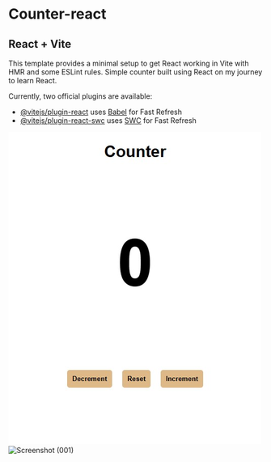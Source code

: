 # Counter-react

## React + Vite

This template provides a minimal setup to get React working in Vite with HMR and some ESLint rules. Simple counter built using React on my journey to learn React.

Currently, two official plugins are available:

- [@vitejs/plugin-react](https://github.com/vitejs/vite-plugin-react/blob/main/packages/plugin-react/README.md) uses [Babel](https://babeljs.io/) for Fast Refresh
- [@vitejs/plugin-react-swc](https://github.com/vitejs/vite-plugin-react-swc) uses [SWC](https://swc.rs/) for Fast Refresh

![Screenshot (000)](./src/assets/ss0.jpg)
![Screenshot (001)](./src/assets/ss1.gif)
